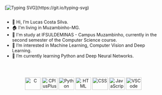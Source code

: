 [![Typing SVG](https://readme-typing-svg.demolab.com?font=JetBrains+Mono&weight=500&size=25&pause=1000&color=6AB3FF&center=true&vCenter=true&width=900&height=32&lines=Hi+there!+This+my+profile!;My+name+is+Lucas+Costa%2C+and+I'm+from+Brazil.;I'm+a+Bachelor's+student+in+Computer+Science.;I+am+a+beginner+and+I+seek+to+learn+and+improve+my+skills.;I'm+a+programming+enthusiast+always+looking+to+learn+more.)](https://git.io/typing-svg)
##

- 👋 Hi, I’m Lucas Costa Silva.
- 🏠 I'm living in Muzambinho-MG.
- 🏫 I'm study at IFSULDEMINAS - Campus Muzambinho, currently in the second semester of the Computer Science course.
- 👀 I’m interested in Machine Learning, Computer Vision and Deep Learning.
- 🌱 I’m currently learning Python and Deep Neural Networks.

##
<!--
<div align="center">
  <a href="https://github.com/lucas-0331">
  <img height="180em" src="https://github-readme-stats.vercel.app/api?username=lucas-0331&show_icons=true&theme=highcontrast&include_all_commits=true&count_private=true"/>
  <!-
  <img height="180em" src="https://github-readme-stats.vercel.app/api/top-langs/?username=lucas-0331&layout=compact&langs_count=7&theme=highcontrast"/>
</div>
-->


<div style="display: inline_block"><br>
  <p align="center">
  <img alt="C" height="40" width="50" src="https://cdn.jsdelivr.net/gh/devicons/devicon/icons/c/c-original.svg" />
  <img alt="CPlusPlus" height="40" width="50" src="https://cdn.jsdelivr.net/gh/devicons/devicon/icons/cplusplus/cplusplus-original.svg">
  <img alt="Python" height="40" width="50" src="https://cdn.jsdelivr.net/gh/devicons/devicon/icons/python/python-original.svg">
  <img alt="HTML" height="40" width="50" src="https://cdn.jsdelivr.net/gh/devicons/devicon/icons/html5/html5-original.svg">
  <img alt="CSS" height="40" width="50" src="https://cdn.jsdelivr.net/gh/devicons/devicon/icons/css3/css3-original.svg">
  <img alt="JavaScript" height="40" width="50" src="https://cdn.jsdelivr.net/gh/devicons/devicon/icons/javascript/javascript-original.svg">
  <img alt="VSCode" height="40" width="50"src="https://cdn.jsdelivr.net/gh/devicons/devicon/icons/vscode/vscode-original.svg">
  <!--
  <img alt="Java" height="40" width="50" src="https://cdn.jsdelivr.net/gh/devicons/devicon/icons/java/java-original.svg">
  <img alt="Linux" height="40" width="50" src="https://cdn.jsdelivr.net/gh/devicons/devicon/icons/linux/linux-original.svg">
   --> 
   </p>
</div>
  
##
